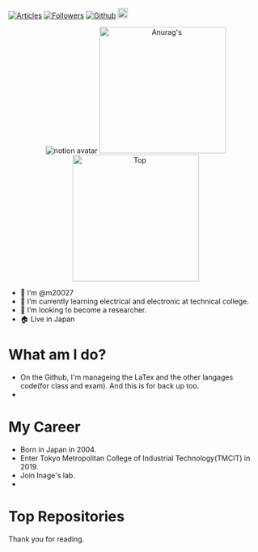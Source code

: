 [![Articles](https://badgen.org/img/qiita/m20027/articles?style=plastic)](https://qiita.com/m20027)
[![Followers](https://badgen.org/img/qiita/m20027/followers?style=plastic)](https://qiita.com/m20027)
[![Github](https://img.shields.io/github/followers/m20027?label=Follow&style=social)](https://github.com/m20027)
<a href="https://scholar.google.com/citations?user=wf9rol4AAAAJ&hl=en" target="_blank" rel="noopener noreferrer">
<img src="https://addons.mozilla.org/user-media/addon_icons/602/602626-64.png?modified=1628718767" width="20">
</a>
<!--
![image](https://github.com/m20027/m20027/blob/main/image.png)
-->

<div align="center"> 
     <img src="https://notion-avatar.vercel.app/api/img/eyJmYWNlIjoxNCwibm9zZSI6MTIsIm1vdXRoIjo2LCJleWVzIjoxMCwiZXllYnJvd3MiOjksImdsYXNzZXMiOjEyLCJoYWlyIjo2LCJhY2Nlc3NvcmllcyI6MTMsImRldGFpbHMiOjAsImJlYXJkIjowLCJmbGlwIjowLCJjb2xvciI6InJnYmEoMjU1LCAwLCAwLCAwKSIsInNoYXBlIjoibm9uZSJ9" alt="notion avatar">
     <img height=250 src="https://github-readme-stats.vercel.app/api?username=m20027&show_icons=true&theme=dark&lcache_seconds=1800&count_private=true&locale=en&langs_count=10" alt=Anurag's GitHub stats"/>
</a>
<img height=250 src="https://github-readme-stats.vercel.app/api/top-langs/?username=m20027&theme=dark" alt=Top Langs/>
</a>
</div>

- 👋 I’m @m20027
- 🌱 I’m currently learning electrical and electronic at technical college.
- 💞️ I’m looking to become a researcher.
- 🏠 Live in Japan

# What am I do?
- On the Github, I'm manageing the LaTex and the other langages code(for class and exam). And this is for back up too.
- 

# My Career
- Born in Japan in 2004. 
- Enter Tokyo Metropolitan College of Industrial Technology(TMCIT) in 2019.
- Join Inage's lab.
- 
     
# Top Repositories

Thank you for reading.

<!---
m20027/m20027 is a ✨ special ✨ repository because its `README.md` (this file) appears on your GitHub profile.
You can click the Preview link to take a look at your changes.
--->
